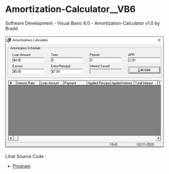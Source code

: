 # Amortization-Calculator__VB6
Software Development - Visual Basic 6.0 - Amortization-Calculator v1.0 by Bradd<br><br>
<img src="https://github.com/RizkyKhapidsyah/Amortization-Calculator__VB6/blob/main/result/001.PNG"><br><br>
Lihat Source Code : <br>
- <a href="https://github.com/RizkyKhapidsyah/Amortization-Calculator__VB6">Program</a>
